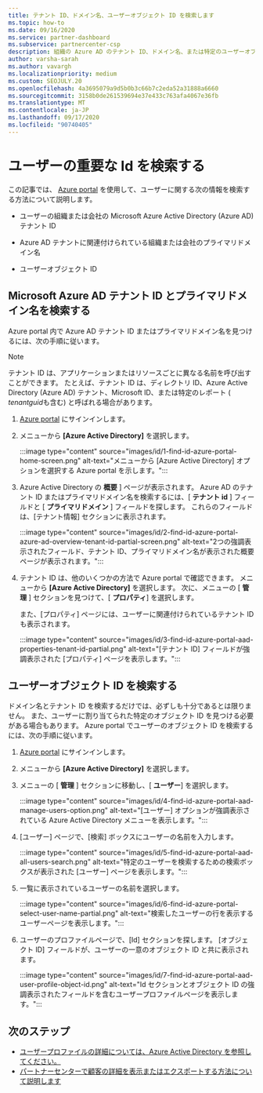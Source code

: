 ```yaml
---
title: テナント ID、ドメイン名、ユーザーオブジェクト ID を検索します
ms.topic: how-to
ms.date: 09/16/2020
ms.service: partner-dashboard
ms.subservice: partnercenter-csp
description: 組織の Azure AD のテナント ID、ドメイン名、または特定のユーザーオブジェクト ID を Azure portal の Id を検索する方法について説明します。 この情報が必要なタスクもあります。
author: varsha-sarah
ms.author: vavargh
ms.localizationpriority: medium
ms.custom: SEOJULY.20
ms.openlocfilehash: 4a3695079a9d5b0b3c66b7c2eda52a31888a6660
ms.sourcegitcommit: 3158b0de261539694e37e433c763afa4067e36fb
ms.translationtype: MT
ms.contentlocale: ja-JP
ms.lasthandoff: 09/17/2020
ms.locfileid: "90740405"
---
```

# <a name="locate-important-ids-for-a-user"></a>ユーザーの重要な Id を検索する

この記事では、 [Azure portal](https://portal.azure.com/) を使用して、ユーザーに関する次の情報を検索する方法について説明します。

- ユーザーの組織または会社の Microsoft Azure Active Directory (Azure AD) テナント ID

- Azure AD テナントに関連付けられている組織または会社のプライマリドメイン名

- ユーザーオブジェクト ID

## <a name="find-the-microsoft-azure-ad-tenant-id-and-primary-domain-name"></a>Microsoft Azure AD テナント ID とプライマリドメイン名を検索する

Azure portal 内で Azure AD テナント ID またはプライマリドメイン名を見つけるには、次の手順に従います。

> [!NOTE]
> テナント ID は、アプリケーションまたはリソースごとに異なる名前を呼び出すことができます。 たとえば、テナント ID は、ディレクトリ ID、Azure Active Directory (Azure AD) テナント、Microsoft ID、または特定のレポート ( *tenantguid*も含む) と呼ばれる場合があります。

1. [Azure portal](https://portal.azure.com/) にサインインします。

2. メニューから **[Azure Active Directory]** を選択します。

   :::image type="content" source="images/id/1-find-id-azure-portal-home-screen.png" alt-text="メニューから [Azure Active Directory] オプションを選択する Azure portal を示します。":::

3. Azure Active Directory の **概要** ] ページが表示されます。 Azure AD のテナント ID またはプライマリドメイン名を検索するには、[ **テナント id** ] フィールドと [ **プライマリドメイン** ] フィールドを探します。 これらのフィールドは、[テナント情報] セクションに表示されます。

   :::image type="content" source="images/id/2-find-id-azure-portal-azure-ad-overview-tenant-id-partial-screen.png" alt-text="2つの強調表示されたフィールド、テナント ID、プライマリドメイン名が表示された概要ページが表示されます。":::

4. テナント ID は、他のいくつかの方法で Azure portal で確認できます。 メニューから **[Azure Active Directory]** を選択します。 次に、メニューの [ **管理** ] セクションを見つけて、[ **プロパティ**] を選択します。

   また、[プロパティ] ページには、ユーザーに関連付けられているテナント ID も表示されます。

   :::image type="content" source="images/id/3-find-id-azure-portal-aad-properties-tenant-id-partial.png" alt-text="[テナント ID] フィールドが強調表示された [プロパティ] ページを表示します。":::

## <a name="find-the-user-object-id"></a>ユーザーオブジェクト ID を検索する

ドメイン名とテナント ID を検索するだけでは、必ずしも十分であるとは限りません。 また、ユーザーに割り当てられた特定のオブジェクト ID を見つける必要がある場合もあります。 Azure portal でユーザーのオブジェクト ID を検索するには、次の手順に従います。

1. [Azure portal](https://portal.azure.com/) にサインインします。

2. メニューから **[Azure Active Directory]** を選択します。

3. メニューの [ **管理** ] セクションに移動し、[ **ユーザー**] を選択します。

      :::image type="content" source="images/id/4-find-id-azure-portal-aad-manage-users-option.png" alt-text="[ユーザー] オプションが強調表示されている Azure Active Directory メニューを表示します。":::

4. [ユーザー] ページで、[検索] ボックスにユーザーの名前を入力します。

      :::image type="content" source="images/id/5-find-id-azure-portal-aad-all-users-search.png" alt-text="特定のユーザーを検索するための検索ボックスが表示された [ユーザー] ページを表示します。":::

5. 一覧に表示されているユーザーの名前を選択します。  

      :::image type="content" source="images/id/6-find-id-azure-portal-select-user-name-partial.png" alt-text="検索したユーザーの行を表示するユーザーページを表示します。":::

6. ユーザーのプロファイルページで、[Id] セクションを探します。 [オブジェクト ID] フィールドが、ユーザーの一意のオブジェクト ID と共に表示されます。

      :::image type="content" source="images/id/7-find-id-azure-portal-aad-user-profile-object-id.png" alt-text="Id セクションとオブジェクト ID の強調表示されたフィールドを含むユーザープロファイルページを表示します。":::

## <a name="next-steps"></a>次のステップ

- [ユーザープロファイルの詳細については、Azure Active Directory を参照してください。](/azure/active-directory/fundamentals/active-directory-users-profile-azure-portal)
- [パートナーセンターで顧客の詳細を表示またはエクスポートする方法について説明します](see-your-customer-list.md)
